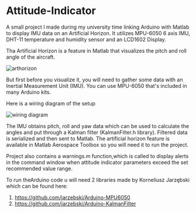 # <h1>Attitude-Indicator</h1>
A small project I made during my university time linking Arduino with Matlab to display IMU data on an Artificial Horizon.
It utilizes MPU-6050 6 axis IMU, DHT-11 temperature and humidity sensor and an LCD1602 Display.

Tha Artificial Horizon is a feature in Matlab that visualizes the pitch and roll angle of the aircraft.

![arthorizon](https://user-images.githubusercontent.com/97880512/214692241-f8521916-23d5-4b35-8732-a08638fe4947.gif)

But first before you visualize it, you will need to gather some data with an Inertial Measurement Unit (IMU). You can use MPU-6050 that's included in many Arduino kits.

Here is a wiring diagram of the setup

![wiring diagram](https://user-images.githubusercontent.com/97880512/214688147-baa270d3-1f22-4c25-9627-c0d07e5ebf69.png)

The IMU obtains pitch, roll and yaw data which can be used to calculate the angles and put through a Kalman filter (KalmanFilter.h library). Filtered data is serialized and then sent to Matlab.
The artificial horizon feature is available in Matlab Aerospace Toolbox so you will need it to run the project.

Project also contains a warnings.m function,which is called to display alerts in the command window when attitude indicator parameters exceed the set recommended value range.

To run theArduino code u will need 2 libraries made by Korneliusz Jarzębski which can be found here:
1.	https://github.com/jarzebski/Arduino-MPU6050
2.	https://github.com/jarzebski/Arduino-KalmanFilter
